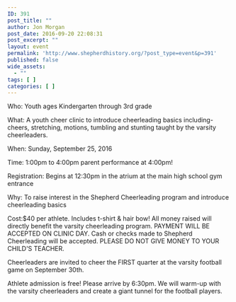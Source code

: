 ```yaml
---
ID: 391
post_title: ""
author: Jon Morgan
post_date: 2016-09-20 22:08:31
post_excerpt: ""
layout: event
permalink: 'http://www.shepherdhistory.org/?post_type=event&p=391'
published: false
wide_assets:
  - ""
tags: [ ]
categories: [ ]
---
```

Who: Youth ages Kindergarten through 3rd grade

What: A youth cheer clinic to introduce cheerleading basics including- cheers, stretching, motions, tumbling and stunting taught by the varsity cheerleaders.

When: Sunday, September 25, 2016

Time: 1:00pm to 4:00pm parent performance at 4:00pm!

Registration: Begins at 12:30pm in the atrium at the main high school gym entrance

Why: To raise interest in the Shepherd Cheerleading program and introduce cheerleading basics

Cost:$40 per athlete. Includes t-shirt &amp; hair bow! All money raised will directly benefit the varsity cheerleading program. PAYMENT WILL BE ACCEPTED ON CLINIC DAY. Cash or checks made to Shepherd Cheerleading will be accepted. PLEASE DO NOT GIVE MONEY TO YOUR CHILD'S TEACHER.

Cheerleaders are invited to cheer the FIRST quarter at the varsity football game on September 30th.

Athlete admission is free! Please arrive by 6:30pm. We will warm-up with the varsity cheerleaders and create a giant tunnel for the football players.